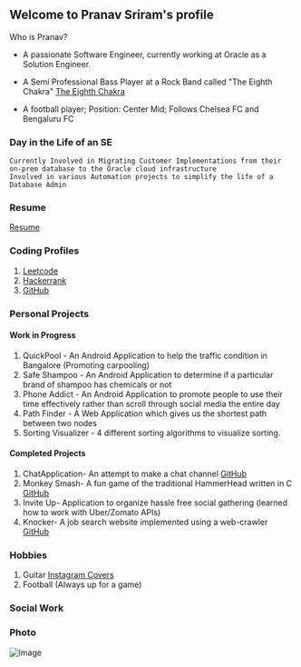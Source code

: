 ## Welcome to Pranav Sriram's profile

Who is Pranav?
  - A passionate Software Engineer, currently working at Oracle as a Solution Engineer.
    
  - A Semi Professional Bass Player at a Rock Band called "The Eighth Chakra"
    [The Eighth Chakra](https://www.youtube.com/watch?v=87GfwxmVnrs)
    
  - A football player; Position: Center Mid; Follows Chelsea FC and Bengaluru FC


### Day in the Life of an SE 
    Currently Involved in Migrating Customer Implementations from their on-prem database to the Oracle cloud infrastructure
    Involved in various Automation projects to simplify the life of a Database Admin
    
   
### Resume 

[Resume](https://drive.google.com/open?id=1OTeV50gMASLI3zblUhgi2S-n4QLgtjLn)


### Coding Profiles

1. [Leetcode](https://leetcode.com/pranavsriram8/)
2. [Hackerrank](https://www.hackerrank.com/pranavsriram8)
3. [GitHub](https://github.com/pranavsriram8)

### Personal Projects
#### Work in Progress
 1. QuickPool - An Android Application to help the traffic condition in Bangalore (Promoting carpooling)
 2. Safe Shampoo - An Android Application to determine if a particular brand of shampoo has chemicals or not
 3. Phone Addict - An Android Application to promote people to use their time effectively rather than scroll through social media the entire day
 4. Path Finder - A Web Application which gives us the shortest path between two nodes
 5. Sorting Visualizer - 4 different sorting algorithms to visualize sorting.

#### Completed Projects
 1. ChatApplication- An attempt to make a chat channel [GitHub](https://github.com/pranavsriram8/ChatApplication)
 2. Monkey Smash- A fun game of the traditional HammerHead written in C [GitHub](https://github.com/pranavsriram8/Monkey-Smash)
 3. Invite Up- Application to organize hassle free social gathering (learned how to work with Uber/Zomato APIs) 
 4. Knocker- A job search website implemented using a web-crawler [GitHub](https://github.com/pranavsriram8/knocker-web-1)
 
 
 
    
### Hobbies 
  1. Guitar [Instagram Covers](https://www.instagram.com/pranav_sriram8/)
  2. Football (Always up for a game)


### Social Work



### Photo 
![Image](https://lh3.googleusercontent.com/-j6SmJjPKiEc/WAG5DESoc_I/AAAAAAAAIMc/72gmHKQq9kIg-rYMSiqTCs7PcDAGJAXLwCEwYBhgL/w280-h280-p/IMG_5295.JPG)
